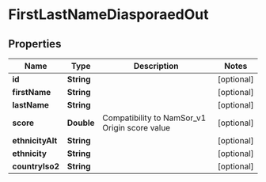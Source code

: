 
# FirstLastNameDiasporaedOut

## Properties
Name | Type | Description | Notes
------------ | ------------- | ------------- | -------------
**id** | **String** |  |  [optional]
**firstName** | **String** |  |  [optional]
**lastName** | **String** |  |  [optional]
**score** | **Double** | Compatibility to NamSor_v1 Origin score value |  [optional]
**ethnicityAlt** | **String** |  |  [optional]
**ethnicity** | **String** |  |  [optional]
**countryIso2** | **String** |  |  [optional]




